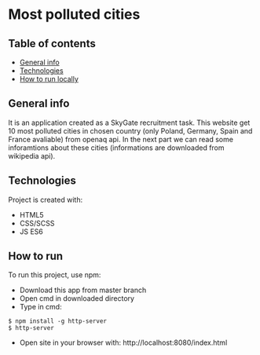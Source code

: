 # Most polluted cities
## Table of contents
* [General info](#general-info)
* [Technologies](#technologies)
* [How to run locally](#how-to-run)

## General info
It is an application created as a SkyGate recruitment task.
This website get 10 most polluted cities in chosen country (only Poland, Germany, Spain and France avaliable) from openaq api.
In the next part we can read some inforamtions about these cities (informations are downloaded from wikipedia api).

## Technologies
Project is created with:
* HTML5
* CSS/SCSS
* JS ES6

## How to run
To run this project, use npm:

* Download this app from master branch
* Open cmd in downloaded directory
* Type in cmd:

```
$ npm install -g http-server
$ http-server
```

* Open site in your browser with:
http://localhost:8080/index.html
